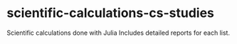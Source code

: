 # scientific-calculations-cs-studies
Scientific calculations done with Julia
Includes detailed reports for each list.
